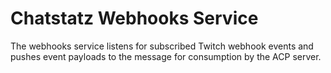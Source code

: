 # Chatstatz Webhooks Service

The webhooks service listens for subscribed Twitch webhook events and
pushes event payloads to the message for consumption by the ACP server.
